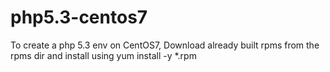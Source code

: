 # php5.3-centos7
To create a php 5.3 env on CentOS7, Download already built rpms from the rpms dir and install using yum install -y *.rpm
